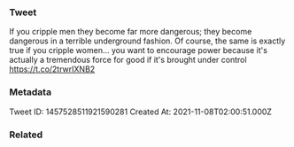 ### Tweet
If you cripple men they become far more dangerous; they become dangerous in a terrible underground fashion. Of course, the same is exactly true if you cripple women... you want to encourage power because it's actually a tremendous force for good if it's brought under control https://t.co/2trwrIXNB2

### Metadata
Tweet ID: 1457528511921590281
Created At: 2021-11-08T02:00:51.000Z

### Related

